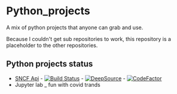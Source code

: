 # Python_projects

A mix of python projects that anyone can grab and use.

Because I couldn't get sub repositories to work, this repository is a placeholder to the other repositories.

## Python projects status

- [SNCF Api](https://github.com/matthew73210/sncf_api) - [![Build Status](https://travis-ci.com/matthew73210/sncf_api.svg?branch=master)](https://travis-ci.com/matthew73210/sncf_api) - [![DeepSource](https://static.deepsource.io/deepsource-badge-light-mini.svg)](https://deepsource.io/gh/matthew73210/sncf_api/?ref=repository-badge) - [![CodeFactor](https://www.codefactor.io/repository/github/matthew73210/sncf_api/badge)](https://www.codefactor.io/repository/github/matthew73210/sncf_api)
- Jupyter lab _ fun with covid trands
